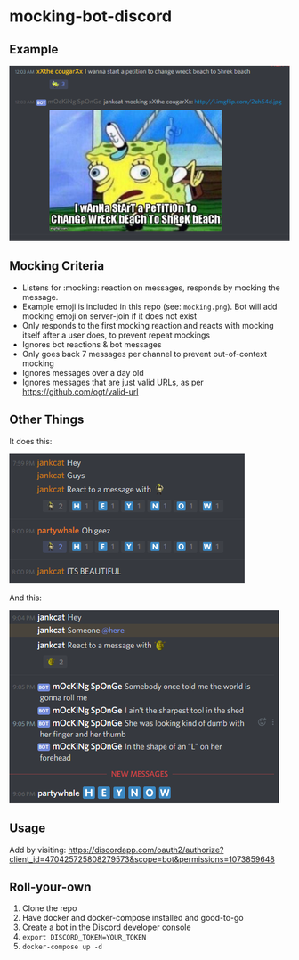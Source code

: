 # mocking-bot-discord

## Example

![ExAmPlE](https://raw.githubusercontent.com/jankcat/mocking-bot-discord/master/example.png)

## Mocking Criteria

- Listens for :mocking: reaction on messages, responds by mocking the message.
- Example emoji is included in this repo (see: `mocking.png`). Bot will add mocking emoji on server-join if it does not exist
- Only responds to the first mocking reaction and reacts with mocking itself after a user does, to prevent repeat mockings
- Ignores bot reactions & bot messages
- Only goes back 7 messages per channel to prevent out-of-context mocking
- Ignores messages over a day old
- Ignores messages that are just valid URLs, as per https://github.com/ogt/valid-url

## Other Things

It does this:

![heynow](https://raw.githubusercontent.com/jankcat/mocking-bot-discord/master/heynow.png)

And this:

![yourearockstar](https://raw.githubusercontent.com/jankcat/mocking-bot-discord/master/shrek2-example.PNG)

## Usage

Add by visiting: https://discordapp.com/oauth2/authorize?client_id=470425725808279573&scope=bot&permissions=1073859648

## Roll-your-own

1. Clone the repo
2. Have docker and docker-compose installed and good-to-go
3. Create a bot in the Discord developer console
4. `export DISCORD_TOKEN=YOUR_TOKEN`
5. `docker-compose up -d`
